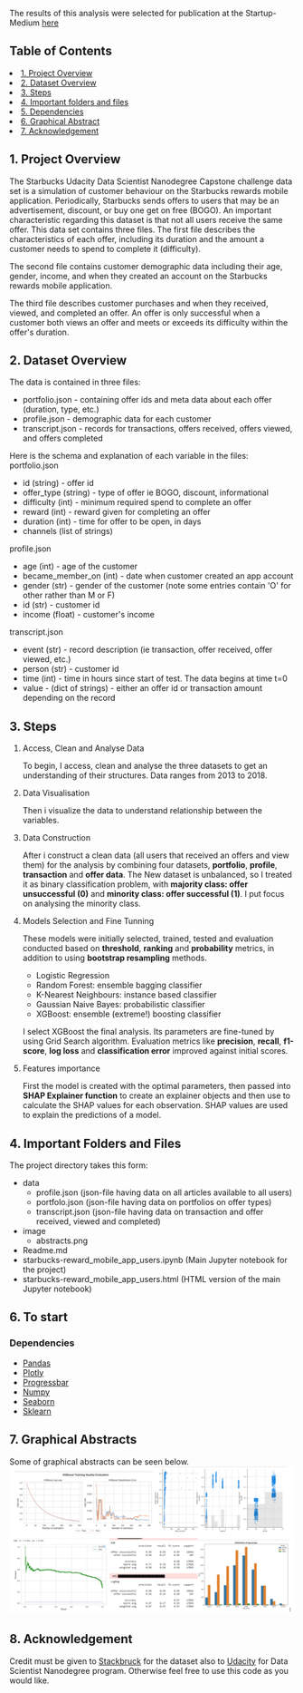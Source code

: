 The results of this analysis were selected for publication at the Startup-Medium [here](https://paul-dzitse.medium.com/)

## Table of Contents
<li><a href="#intro">1.	Project Overview
<li><a href="#dataoverview">2. Dataset Overview
<li><a href="#description">3. Steps
<li><a href="#results">4. Important folders and files
<li><a href="#features">5.  Dependencies 
<li><a href="#graphical">6. Graphical Abstract  
<li><a href="#acknowledge">7. Acknowledgement
  
<a id='intro'></a>
## 1. Project Overview

The Starbucks Udacity Data Scientist Nanodegree Capstone challenge data set is a simulation of customer behaviour on the Starbucks rewards mobile application. Periodically, Starbucks sends offers to users that may be an advertisement, discount, or buy one get on free (BOGO). An important characteristic regarding this dataset is that not all users receive the same offer.
This data set contains three files. The first file describes the characteristics of each offer, including its duration and the amount a customer needs to spend to complete it (difficulty). 
  
The second file contains customer demographic data including their age, gender, income, and when they created an account on the Starbucks rewards mobile application.
  
The third file describes customer purchases and when they received, viewed, and completed an offer. An offer is only successful when a customer both views an offer and meets or exceeds its difficulty within the offer's duration.
  
<a id="dataoverview"></a>
## 2. Dataset Overview 
  
  
The data is contained in three files:
-	portfolio.json - containing offer ids and meta data about each offer (duration, type, etc.)
-	profile.json - demographic data for each customer
-	transcript.json - records for transactions, offers received, offers viewed, and offers completed
  
Here is the schema and explanation of each variable in the files:
portfolio.json
-	id (string) - offer id
-	offer_type (string) - type of offer ie BOGO, discount, informational
-	difficulty (int) - minimum required spend to complete an offer
-	reward (int) - reward given for completing an offer
-	duration (int) - time for offer to be open, in days
-	channels (list of strings)
  
profile.json
-	age (int) - age of the customer
-	became_member_on (int) - date when customer created an app account
-	gender (str) - gender of the customer (note some entries contain 'O' for other rather than M or F)
-	id (str) - customer id
-	income (float) - customer's income
  
transcript.json
-	event (str) - record description (ie transaction, offer received, offer viewed, etc.)
-	person (str) - customer id
-	time (int) - time in hours since start of test. The data begins at time t=0
-	value - (dict of strings) - either an offer id or transaction amount depending on the record
  
<a id="description"></a>
## 3. Steps

1. Access, Clean and Analyse Data
  
   To begin, I access, clean and analyse the three datasets to get an understanding of their structures. Data ranges from 2013 to 2018.
  
2. Data Visualisation 
  
   Then i visualize the data to understand relationship between the variables.
  
3. Data Construction
  
   After i construct a clean data (all users that received an offers and view them) for the analysis by combining four datasets, **portfolio**, **profile**, **transaction** and **offer data**.  The New dataset is unbalanced, so I treated it as binary classification problem, with **majority class: offer unsuccessful (0)** and **minority class: offer successful (1)**. I put focus on analysing the minority class.
   
 4. Models Selection and Fine Tunning 
  
    These models were initially selected, trained, tested and evaluation conducted based on **threshold**, **ranking** and **probability** metrics, in addition to using **bootstrap resampling** methods.
  
    -	Logistic Regression
    -	Random Forest: ensemble bagging classifier
    -	K-Nearest Neighbours: instance based classifier
    -	Gaussian Naive Bayes: probabilistic classifier
    -	XGBoost: ensemble (extreme!) boosting classifier
  
     I select XGBoost the final analysis.  Its parameters are fine-tuned by using Grid Search algorithm. Evaluation metrics like **precision**, **recall**, **f1-score**, **log loss** and **classification error** improved against initial scores. 

5. Features importance 
  
    First the model is created with the optimal parameters, then passed into **SHAP Explainer function** to create an explainer objects and then use to calculate the SHAP values for each observation. SHAP values are used to explain the predictions of a model.
  
 <a id="results"></a>
 ## 4. Important Folders and Files
    
   The project directory takes this form:
  - data
    - profile.json  (json-file having data on all articles available to all users)
    - portfolo.json (json-file having data on portfolios on offer types)
    - transcript.json (json-file having data on transaction and offer received, viewed and completed)
  - image
    - abstracts.png
 - Readme.md
 - starbucks-reward_mobile_app_users.ipynb (Main Jupyter notebook for the project)
 - starbucks-reward_mobile_app_users.html (HTML version of the main Jupyter notebook)
 
<a id="features"></a>
## 6. To start    
### Dependencies
 
 - [Pandas](https://pandas.pydata.org/)
 - [Plotly](https://plotly.com/python/)
 - [Progressbar](https://tqdm.github.io/)
 - [Numpy](https://numpy.org/)
 - [Seaborn](https://seaborn.pydata.org/)
 - [Sklearn](https://scikit-learn.org/stable/)
 
  <a id="graphical"></a>
  ## 7. Graphical Abstracts
  
  Some of graphical abstracts can be seen below.
  <img src="images/abstract.png"> 
  
<a id="acknowledge"></a>
## 8. Acknowledgement
  
Credit must be given to [Stackbruck](https://www.starbucks.com/) for the dataset also to [Udacity](https://www.udacity.com/school-of-data-science) for Data Scientist Nanodegree program. Otherwise feel free to use this code as you would like.
